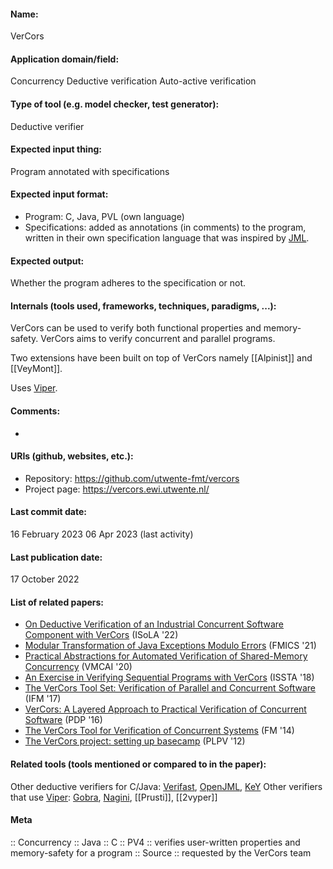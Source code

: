 #### Name:
VerCors

#### Application domain/field:
Concurrency
Deductive verification
Auto-active verification

#### Type of tool (e.g. model checker, test generator):
Deductive verifier

#### Expected input thing:
Program annotated with specifications

#### Expected input format:
- Program: C, Java, PVL (own language)
- Specifications: added as annotations (in comments) to the program, written in their own specification language that was inspired by [JML](Formats/JML.md).

#### Expected output:
Whether the program adheres to the specification or not.

#### Internals (tools used, frameworks, techniques, paradigms, ...):
VerCors can be used to verify both functional properties and memory-safety. VerCors aims to verify concurrent and parallel programs.

Two extensions have been built on top of VerCors namely [[Alpinist]] and [[VeyMont]].

Uses [Viper](Tools/Frameworks/Viper.md).

#### Comments:
-

#### URIs (github, websites, etc.):
- Repository: https://github.com/utwente-fmt/vercors
- Project page: https://vercors.ewi.utwente.nl/

#### Last commit date:
16 February 2023
06 Apr 2023 (last activity)

#### Last publication date:
17 October 2022

#### List of related papers:
- [On Deductive Verification of an Industrial Concurrent Software Component with VerCors](https://doi.org/10.1007/978-3-031-19849-6_29) (ISoLA '22)
- [Modular Transformation of Java Exceptions Modulo Errors](https://doi.org/10.1007/978-3-030-85248-1_5) (FMICS '21)
- [Practical Abstractions for Automated Verification of Shared-Memory Concurrency](https://doi.org/10.1007/978-3-030-39322-9_19) (VMCAI '20)
- [An Exercise in Verifying Sequential Programs with VerCors](https://doi.org/10.1145/3236454.3236479) (ISSTA '18)
- [The VerCors Tool Set: Verification of Parallel and Concurrent Software](https://doi.org/10.1007/978-3-319-66845-1_7) (IFM '17)
- [VerCors: A Layered Approach to Practical Verification of Concurrent Software](https://doi.org/10.1109/PDP.2016.107) (PDP '16)
- [The VerCors Tool for Verification of Concurrent Systems](https://doi.org/10.1007/978-3-319-06410-9_9) (FM '14)
- [The VerCors project: setting up basecamp](https://doi.org/10.1145/2103776.2103785) (PLPV '12)

#### Related tools (tools mentioned or compared to in the paper):
Other deductive verifiers for C/Java: [Verifast](Tools/Verifast.md), [OpenJML](OpenJML), [KeY](Tools/Provers/KeY.md)
Other verifiers that use [Viper](Tools/Frameworks/Viper.md): [Gobra](Tools/Gobra.md), [Nagini](Tools/Nagini.md), [[Prusti]], [[2vyper]]

#### Meta
:: Concurrency
:: Java
:: C
:: PV4 :: verifies user-written properties and memory-safety for a program
:: Source :: requested by the VerCors team
